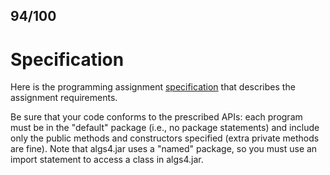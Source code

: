 ## 94/100
# Specification
Here is the programming assignment [specification](https://coursera.cs.princeton.edu/algs4/assignments/percolation/specification.php) that describes the assignment requirements.

Be sure that your code conforms to the prescribed APIs: each program must be in the "default" package (i.e., no package statements) and include only the public methods and constructors specified (extra private methods are fine). Note that algs4.jar uses a "named" package, so you must use an import statement to access a class in algs4.jar.